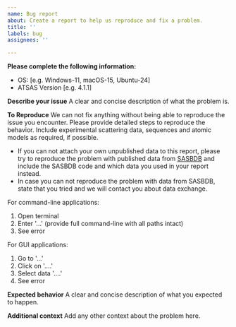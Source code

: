 ```yaml
---
name: Bug report
about: Create a report to help us reproduce and fix a problem.
title: ''
labels: bug
assignees: ''

---
```


**Please complete the following information:**
 - OS: [e.g. Windows-11, macOS-15, Ubuntu-24]
 - ATSAS Version [e.g. 4.1.1]

**Describe your issue**
A clear and concise description of what the problem is.

**To Reproduce**
We can not fix anything without being able to reproduce the issue you encounter. Please provide detailed steps to reproduce the behavior. Include experimental scattering data, sequences and atomic models as required, if possible.

- If you can not attach your own unpublished data to this report, please try to reproduce the problem with published data from [SASBDB](https://www.sasbdb.org) and include the SASBDB code and which data you used in your report instead. 
- In case you can not reproduce the problem with data from SASBDB, state that you tried and we will contact you about data exchange.

For command-line applications:
1. Open terminal
2. Enter '...' (provide full command-line with all paths intact)
3. See error 

For GUI applications:
1. Go to '...'
2. Click on '....'
3. Select data '....'
4. See error

**Expected behavior**
A clear and concise description of what you expected to happen.

**Additional context**
Add any other context about the problem here.
